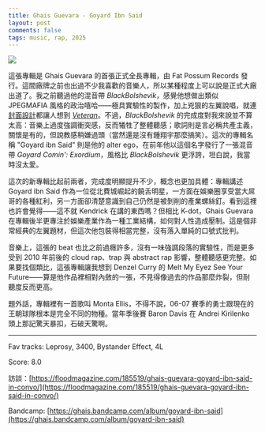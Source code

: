 ```yaml
---
title: Ghais Guevara - Goyard Ibn Said
layout: post
comments: false
tags: music, rap, 2025
---
```


![](https://f4.bcbits.com/img/a0355957126_16.jpg)

這張專輯是 Ghais Guevara 的首張正式全長專輯，由 Fat Possum Records 發行。這間廠牌之前也出過不少我喜歡的音樂人，所以某種程度上可以說是正式大廠出道了。我之前聽過他的混音帶 _BlackBolshevik_，感覺他想做出類似 JPEGMAFIA 風格的政治嘻哈——極具實驗性的製作，加上兇狠的左翼說唱，就連[封面設計](https://f4.bcbits.com/img/a0922919205_16.jpg)都讓人想到 [_Veteran_](https://upload.wikimedia.org/wikipedia/en/8/8a/JPEGMAFIA_-_Veteran_cover_2.jpg)。不過，_BlackBolshevik_ 的完成度對我來說並不算太高：音樂上過度強調衝突感，反而犧牲了整體聽感；歌詞則是言必稱共產主義，關懷是有的，但說教感稍嫌過頭（當然還是沒有鍾翔宇那麼搞笑）。這次的專輯名稱 "Goyard ibn Said" 則是他的 alter ego，在前年他以這個名字發行了一張混音帶 _Goyard Comin': Exordium_，風格比 _BlackBolshevik_ 更浮誇，坦白說，我當時沒太愛。

這次的新專輯比起前兩者，完成度明顯提升不少，概念也更加具體：專輯講述 Goyard ibn Said 作為一位從北費城崛起的饒舌明星，一方面在娛樂圈享受當大屌哥的各種紅利，另一方面卻清楚意識到自己仍然是被剝削的產業螺絲釘。看到這裡也許會覺得——這不就 Kendrick 在講的東西嗎？但相比 K-dot，Ghais Guevara 在專輯後半更專注於娛樂產業作為一種工業結構，如何對人性造成壓制。這是個非常經典的左翼題材，但這次他包裝得相當完整，沒有落入單純的口號式批判。

音樂上，這張的 beat 也比之前過癮許多，沒有一味強調段落的實驗性，而是更多受到 2010 年前後的 cloud rap、trap 與 abstract rap 影響，整體聽感更完整。如果要找個類比，這張專輯讓我想到 Denzel Curry 的 Melt My Eyez See Your Future——算是他作品裡相對內斂的一張，不見得像過去的作品那麼炸裂，但耐聽度反而更高。

題外話，專輯裡有一首歌叫 Monta Ellis，不得不說，06-07 賽季的勇士跟現在的王朝球隊根本是完全不同的物種。當年季後賽 Baron Davis 在 Andrei Kirilenko 頭上那記驚天暴扣，石破天驚啊。

---

Fav tracks: Leprosy, 3400, Bystander Effect, 4L

Score: 8.0

訪談：[https://floodmagazine.com/185519/ghais-guevara-goyard-ibn-said-in-convo/](https://floodmagazine.com/185519/ghais-guevara-goyard-ibn-said-in-convo/)

Bandcamp: [https://ghais.bandcamp.com/album/goyard-ibn-said](https://ghais.bandcamp.com/album/goyard-ibn-said)
